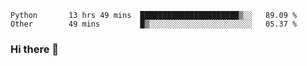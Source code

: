 <!--START_SECTION:waka-->

```text
Python       13 hrs 49 mins  ██████████████████████▒░░   89.09 %
Other        49 mins         █▒░░░░░░░░░░░░░░░░░░░░░░░   05.37 %
```

<!--END_SECTION:waka-->

### Hi there 👋

<!--
**DnC275/DnC275** is a ✨ _special_ ✨ repository because its `README.md` (this file) appears on your GitHub profile.

Here are some ideas to get you started:

- 🔭 I’m currently working on ...
- 🌱 I’m currently learning ...
- 👯 I’m looking to collaborate on ...
- 🤔 I’m looking for help with ...
- 💬 Ask me about ...
- 📫 How to reach me: ...
- 😄 Pronouns: ...
- ⚡ Fun fact: ...
-->
